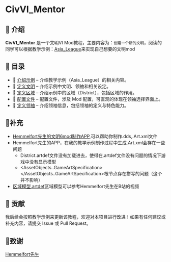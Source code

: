 ﻿# CivVI_Mentor

## 📖 介绍

**CivVI_Mentor** 是一个文明VI Mod教程，主要内容为：`创建一个新的文明`，阅读的同学可以根据教学示例：[Asia_League](https://github.com/LaoeGaoci/Asia_League)来实现自己想要的文明mod

## 📂 目录

- 📌 [介绍示例](Asia_Info.md) – 介绍教学示例（Asia_League）的相关内容。
- 📌 [定义文明](Define_Asia.md) – 介绍示例中文明、领袖和相关设定。
- 📌 [定义区域](District.md) – 介绍示例中的区域（District），包括区域的作用。
- 📌 [配置文件](config.md) – 配置文件，涉及 Mod 配置，可直观的体现在领袖选择界面上。
- 📌 [定义领袖](leader.md) – 介绍领袖信息，包括领袖的定义与特色能力。
## 🤔补充
- [Hemmelfort先生的文明6mod制作APP](https://hemmelfort.github.io/civ6/civ6ma/),可以帮助你制作.dds,.Art.xml文件
- Hemmelfort先生的APP，在我的教学示例制作过程中生成.Art.xml会存在一些问题
  - District.artdef文件没有加载进去，使得在.artdef文件没有问题的情况下游戏中没有显示模型
  - <AssetObjects..GameArtSpecification></AssetObjects..GameArtSpecification>根节点存在拼写的问题（这个并不影响）
- [区域模型.artdef](https://www.bilibili.com/video/BV1r64y1F7Eb/?spm_id_from=333.1387.homepage.video_card.click&vd_source=4a356496f4fa4b33e77c3385106db1ba)区域模型可以参考Hemmelfort先生在B站的视频
## 📜 贡献

我后续会按照教学示例来更新该教程，欢迎对本项目进行改进！如果有任何建议或补充内容，请提交 Issue 或 Pull Request。

## 🌹致谢
[Hemmelfort先生](https://space.bilibili.com/28399130?spm_id_from=333.337.search-card.all.click)
